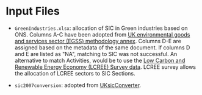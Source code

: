 
# Input Files

- `GreenIndustries.xlsx`: allocation of SIC in Green industries based on ONS. Columns A-C have been adopted from [UK environmental goods and services sector (EGSS) methodology annex](https://www.ons.gov.uk/economy/environmentalaccounts/datasets/ukenvironmentalgoodsandservicessectoregssmethodologyannex). Columns D-E are assigned based on the metadata of the same document. If columns D and E are listed as "NA", matching to SIC was not successful. An alternative to match Activities, would be to use the [Low Carbon and Renewable
Energy Economy (LCREE) Survey data](https://beta.ukdataservice.ac.uk/datacatalogue/studies/study?id=8206). LCREE survey allows the allocation of LCREE sectors to SIC Sections.

- `sic2007conversion`: adopted from [UKsicConverter](https://github.com/ygalanak/UKsicConverter).
